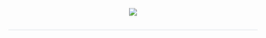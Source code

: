 <div align= "center">
    <img src="https://capsule-render.vercel.app/api?type=rounded&color=0:ffbdfd,100:8abbf0&height=180&text=Yewon's%20Github&animation=blinking&fontColor=ffffff&fontSize=70" />
    </div>
    <div align= "center"> 
    <h2 style="border-bottom: 1px solid #d8dee4; color: #282d33;">  </h2>  
    <div style="font-weight: 700; font-size: 15px; text-align: center; color: #282d33;">  </div> 
</div>
<!-- <div align= "center"> 
<a href="https://github.com/anuraghazra/github-readme-stats">
  <img align="center" src="https://github-readme-stats.vercel.app/api?username=ddol9" />
</a>
</div>
 -->
